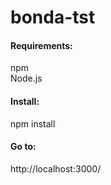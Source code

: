 # bonda-tst

<h4> Requirements:</h4>
npm <br>
Node.js

<h4> Install:</h4>
npm install

<h4>Go to:</h4>
http://localhost:3000/
